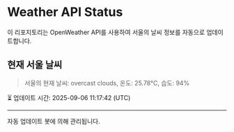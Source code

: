 
# Weather API Status

이 리포지토리는 OpenWeather API를 사용하여 서울의 날씨 정보를 자동으로 업데이트합니다.

## 현재 서울 날씨
> 서울의 현재 날씨: overcast clouds, 온도: 25.78°C, 습도: 94%

⏳ 업데이트 시간: 2025-09-06 11:17:42 (UTC)

---
자동 업데이트 봇에 의해 관리됩니다.
